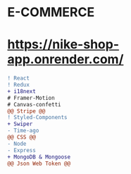 # E-COMMERCE 
# https://nike-shop-app.onrender.com/

```diff
! React
! Redux
+ i18next
# Framer-Motion
# Canvas-confetti
@@ Stripe @@
! Styled-Components
+ Swiper
- Time-ago
@@ CSS @@
- Node
- Express
+ MongoDB & Mongoose
@@ Json Web Token @@
```

